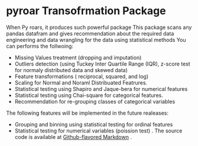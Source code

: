 # pyroar Transofrmation Package
When Py roars, it produces such powerful package
This package scans any pandas datafram and gives recommendation about the required data engineering and data wrangling for the data using statistical methods
You can performs the follwoing:
- Missing Values treatment (dropping and imputation)
- Outliers detection (using Tuckey Inter Quartile Range (IQR), z-score test for normaly distributed data and skewed data)
- Feature transformations ( reciprocal, squared, and log)
- Scaling for Normal and Noraml Distribuated Featrures.
- Statistical testing using Shapiro and Jaque-bera for numerical features
- Statistical testing using Chai-square for categorical features.
- Recommendation for re-grouping classes of categorical variables 

The following features will be implemented in the future realeases:
- Grouping and binning using statistical testing for ordinal features
- Statistical testing for numerical variables (poission test)
. The source code is available at 
[Github-flavored Markdown](https://github.com/IE-Group-C/pyroar.git)
.